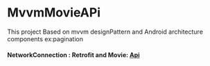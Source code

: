 # MvvmMovieAPi
This project Based on mvvm designPattern and Android architecture components ex:pagination
#### NetworkConnection : Retrofit and Movie: [Api](https://www.themoviedb.org/documentation/api)
